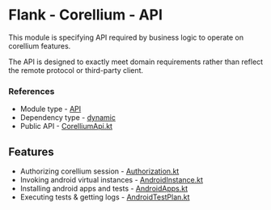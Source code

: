 # Flank - Corellium - API

This module is specifying API required by business logic to operate on corellium features. 

The API is designed to exactly meet domain requirements rather than reflect the remote protocol or third-party client.

### References

* Module type - [API](../../docs/architecture.md#api)
* Dependency type - [dynamic](../../docs/architecture.md#dynamic_dependencies)
* Public API - [CorelliumApi.kt](./src/main/kotlin/flank/corellium/api/CorelliumApi.kt)

## Features

* Authorizing corellium session - [Authorization.kt](./src/main/kotlin/flank/corellium/api/Authorization.kt)
* Invoking android virtual instances - [AndroidInstance.kt](./src/main/kotlin/flank/corellium/api/AndroidInstance.kt)
* Installing android apps and tests - [AndroidApps.kt](./src/main/kotlin/flank/corellium/api/AndroidApps.kt)
* Executing tests & getting logs - [AndroidTestPlan.kt](./src/main/kotlin/flank/corellium/api/AndroidApps.kt)
